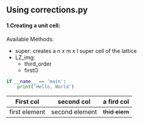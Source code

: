 ## Using corrections.py
#### 1.Creating a unit cell:

Available Methods:
* super: creates a n x m x l super cell of the lattice
* LZ_img:
	* third_order
	* firstO
```python
if __name__ == 'main':
	print('Hello, World')
```

|First col | second col| a fird col|
|----------| ------------|-----------|
|first element | second element| ~~thid elem~~|
